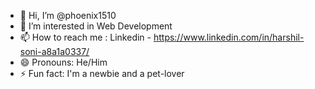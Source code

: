 - 👋 Hi, I’m @phoenix1510
- 👀 I’m interested in Web Development
- 📫 How to reach me : Linkedin - https://www.linkedin.com/in/harshil-soni-a8a1a0337/
- 😄 Pronouns: He/Him
- ⚡ Fun fact: I'm a newbie and a pet-lover

<!---
phoenix1510/phoenix1510 is a ✨ special ✨ repository because its `README.md` (this file) appears on your GitHub profile.
You can click the Preview link to take a look at your changes.
--->
